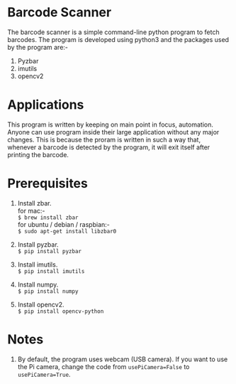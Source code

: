# Barcode Scanner
The barcode scanner is a simple command-line python program to fetch barcodes. The program is developed using python3 and the packages used by the program are:-
1. Pyzbar
2. imutils
3. opencv2

# Applications
This program is written by keeping on main point in focus, automation. Anyone can use program inside their large application without any major changes. This is because the proram is written in such a way that, whenever a barcode is detected by the program, it will exit itself after printing the barcode.

# Prerequisites

1. Install zbar.\
    for mac:-\
    `$ brew install zbar`\
    for ubuntu / debian / raspbian:-\
    `$ sudo apt-get install libzbar0`

2. Install pyzbar.\
    `$ pip install pyzbar`

3. Install imutils.\
    `$ pip install imutils`

4. Install numpy.\
    `$ pip install numpy`

5. Install opencv2.\
    `$ pip install opencv-python`

# Notes

1. By default, the program uses webcam (USB camera). If you want to use the Pi camera, change the code from `usePiCamera=False` to `usePiCamera=True`.